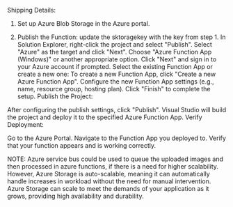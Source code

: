 Shipping Details:
1. Set up Azure Blob Storage in the Azure portal.

2. Publish the Function:
update the sktoragekey with the key from step 1.
In Solution Explorer, right-click the project and select "Publish".
Select "Azure" as the target and click "Next".
Choose "Azure Function App (Windows)" or another appropriate option.
Click "Next" and sign in to your Azure account if prompted.
Select the existing Function App or create a new one:
To create a new Function App, click "Create a new Azure Function App".
Configure the new Function App settings (e.g., name, resource group, hosting plan).
Click "Finish" to complete the setup.
Publish the Project:

After configuring the publish settings, click "Publish".
Visual Studio will build the project and deploy it to the specified Azure Function App.
Verify Deployment:

Go to the Azure Portal.
Navigate to the Function App you deployed to.
Verify that your function appears and is working correctly.

NOTE: Azure service bus could be used to queue the uploaded images and then processed in azure functions, if there is a need for higher scalability. However, Azure Storage is auto-scalable, meaning it can automatically handle increases in workload without the need for manual intervention. Azure Storage can scale to meet the demands of your application as it grows, providing high availability and durability.
